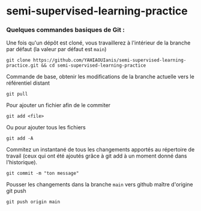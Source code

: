 # semi-supervised-learning-practice

### Quelques commandes basiques de Git :

Une fois qu'un dépôt est cloné, vous travaillerez à l'intérieur de la branche par défaut (la valeur par défaut est `main`)
```
git clone https://github.com/YAHIAOUIanis/semi-supervised-learning-practice.git && cd semi-supervised-learning-practice
```
Commande de base, obtenir les modifications de la branche actuelle vers le référentiel distant
```
git pull
```
Pour ajouter un fichier afin de le commiter
```
git add <file>
```
Ou pour ajouter tous les fichiers
```
git add -A 
```
Commitez un instantané de tous les changements apportés au répertoire de travail (ceux qui ont été ajoutés grâce à git add à un moment donné dans l'historique).
```
git commit -m "ton message"
```
Pousser les changements dans la branche `main` vers github maître d'origine git push
```
git push origin main
```